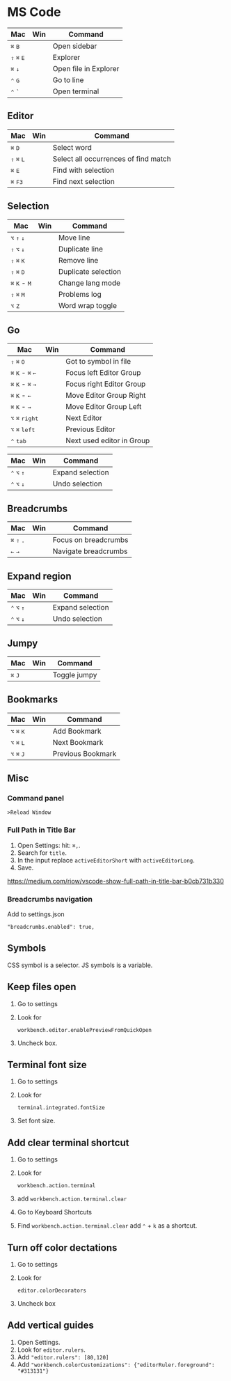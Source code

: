 # MS Code

|Mac|Win|Command|
|---|---|---|
|<kbd>⌘</kbd> <kbd>B</kbd>				||Open sidebar|
|<kbd>⇧</kbd> <kbd>⌘</kbd> <kbd>E</kbd>	||Explorer|
|<kbd>⌘</kbd> <kbd>↓</kbd>				||Open file in Explorer|
|<kbd>⌃</kbd> <kbd>G</kbd>				||Go to line|
|<kbd>⌃</kbd> <kbd>`</kbd>				||Open terminal|

## Editor

|Mac|Win|Command|
|---|---|---|
|<kbd>⌘</kbd> <kbd>D</kbd>				||Select word|
|<kbd>⇧</kbd> <kbd>⌘</kbd> <kbd>L</kbd>	||Select all occurrences of find match|
|<kbd>⌘</kbd> <kbd>E</kbd>				||Find with selection|
|<kbd>⌘</kbd> <kbd>F3</kbd>				||Find next selection|

## Selection

|Mac|Win|Command|
|---|---|---|
|<kbd>⌥</kbd> <kbd>↑</kbd> <kbd>↓</kbd>		||Move line|
|<kbd>⇧</kbd> <kbd>⌥</kbd> <kbd>↓</kbd>		||Duplicate line|
|<kbd>⇧</kbd> <kbd>⌘</kbd> <kbd>K</kbd>		||Remove line|
|<kbd>⇧</kbd> <kbd>⌘</kbd> <kbd>D</kbd>		||Duplicate selection|
|<kbd>⌘</kbd> <kbd>K</kbd> - <kbd>M</kbd>	||Change lang mode|
|<kbd>⇧</kbd> <kbd>⌘</kbd> <kbd>M</kbd>		||Problems log|
|<kbd>⌥</kbd> <kbd>Z</kbd>					||Word wrap toggle|

## Go

|Mac|Win|Command|
|---|---|---|
|<kbd>⇧</kbd> <kbd>⌘</kbd> <kbd>O</kbd>					||Got to symbol in file|
|<kbd>⌘</kbd> <kbd>K</kbd> - <kbd>⌘</kbd> <kbd>←</kbd>	||Focus left Editor Group|
|<kbd>⌘</kbd> <kbd>K</kbd> - <kbd>⌘</kbd> <kbd>→</kbd>	||Focus right Editor Group|
|<kbd>⌘</kbd> <kbd>K</kbd> - <kbd>←</kbd>				||Move Editor Group Right|
|<kbd>⌘</kbd> <kbd>K</kbd> - <kbd>→</kbd>				||Move Editor Group Left|
|<kbd>⌥</kbd> <kbd>⌘</kbd> <kbd>right</kbd>				||Next Editor|
|<kbd>⌥</kbd> <kbd>⌘</kbd> <kbd>left</kbd>				||Previous Editor|
|<kbd>⌃</kbd> <kbd>tab</kbd>							||Next used editor in Group|


|Mac|Win|Command|
|---|---|---|
|<kbd>⌃</kbd> <kbd>⌥</kbd> <kbd>↑</kbd>	||Expand selection|
|<kbd>⌃</kbd> <kbd>⌥</kbd> <kbd>↓</kbd>	||Undo selection|


## Breadcrumbs

|Mac|Win|Command|
|---|---|---|
|<kbd>⌘</kbd> <kbd>⇧</kbd> <kbd>.</kbd>	||Focus on breadcrumbs|
|<kbd>←</kbd> <kbd>→</kbd>				||Navigate breadcrumbs|


## Expand region

|Mac|Win|Command|
|---|---|---|
|<kbd>⌃</kbd> <kbd>⌥</kbd> <kbd>↑</kbd>	||Expand selection|
|<kbd>⌃</kbd> <kbd>⌥</kbd> <kbd>↓</kbd>	||Undo selection|


## Jumpy

|Mac|Win|Command|
|---|---|---|
|<kbd>⌘</kbd> <kbd>J</kbd>||Toggle jumpy|


## Bookmarks

|Mac|Win|Command|
|---|---|---|
|<kbd>⌥</kbd> <kbd>⌘</kbd> <kbd>K</kbd>||Add Bookmark|
|<kbd>⌥</kbd> <kbd>⌘</kbd> <kbd>L</kbd>||Next Bookmark|
|<kbd>⌥</kbd> <kbd>⌘</kbd> <kbd>J</kbd>||Previous Bookmark|


## Misc

### Command panel

	>Reload Window

### Full Path in Title Bar

1. Open Settings: hit: `⌘,`.
2. Search for `title`.
3. In the input replace `activeEditorShort` with `activeEditorLong`.
4. Save.

<https://medium.com/riow/vscode-show-full-path-in-title-bar-b0cb731b330>


### Breadcrumbs navigation

Add to settings.json

	"breadcrumbs.enabled": true,

## Symbols

CSS symbol is a selector.
JS symbols is a variable.

## Keep files open

1. Go to settings
2. Look for

	`workbench.editor.enablePreviewFromQuickOpen`

3. Uncheck box.

## Terminal font size

1. Go to settings
2. Look for

	`terminal.integrated.fontSize`

3. Set font size.

## Add clear terminal shortcut

1. Go to settings
2. Look for

	`workbench.action.terminal`

3. add `workbench.action.terminal.clear`
4. Go to Keyboard Shortcuts
5. Find `workbench.action.terminal.clear` add `⌃` + `k` as a shortcut.

## Turn off color dectations

1. Go to settings
2. Look for

	`editor.colorDecorators`

3. Uncheck box

## Add vertical guides

1. Open Settings.
2. Look for `editor.rulers`.
3. Add `"editor.rulers": [80,120]`
4. Add `"workbench.colorCustomizations": {"editorRuler.foreground": "#313131"}`
